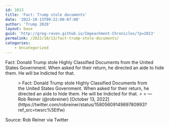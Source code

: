 ```yaml
---
id: 1013
title: 'Fact: Trump stole documents'
date: '2022-10-13T09:22:00-07:00'
author: 'Trump 2020'
layout: base
guid: 'http://greg-raven.github.io/Impeachment-Chronicles/?p=1013'
permalink: /2022/10/13/fact-trump-stole-documents/
categories:
    - Uncategorized
---
```


Fact: Donald Trump stole Highly Classified Documents from the United States Government. When asked for their return, he directed an aide to hide them. He will be Indicted for that.

<figure class="wp-block-embed is-type-rich is-provider-twitter wp-block-embed-twitter"><div class="wp-block-embed__wrapper">> Fact: Donald Trump stole Highly Classified Documents from the United States Government. When asked for their return, he directed an aide to hide them. He will be Indicted for that.
> 
> — Rob Reiner (@robreiner) [October 13, 2022](https://twitter.com/robreiner/status/1580560914989780993?ref_src=twsrc%5Etfw)

<script async="" charset="utf-8" src="https://platform.twitter.com/widgets.js"></script></div></figure>Source: Rob Reiner via Twitter